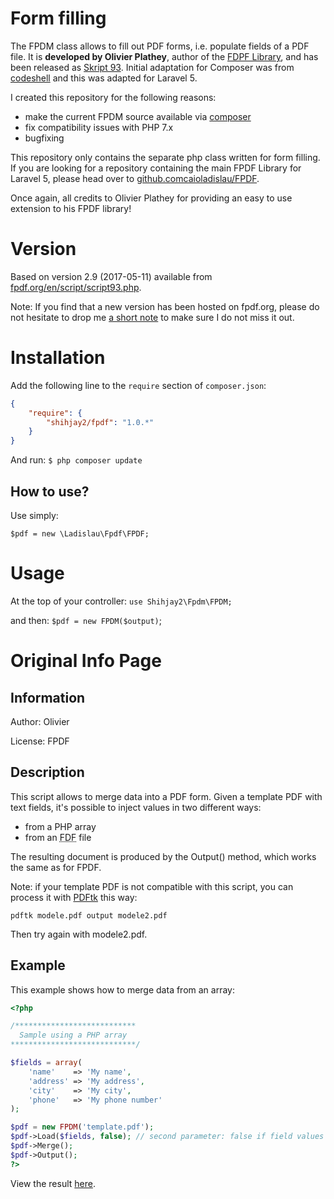 # Form filling
The FPDM class allows to fill out PDF forms, i.e. populate fields of a PDF file. It is **developed by Olivier Plathey**, author of the [FDPF Library](http://www.fpdf.org/), and has been released as [Skript 93](http://www.fpdf.org/en/script/script93.php).  Initial adaptation for Composer was from [codeshell](https://github.com/codeshell/fpdm) and this was adapted for Laravel 5.

I created this repository for the following reasons:
- make the current FPDM source available via [composer](https://packagist.org/packages/shihjay2/fpdm)
- fix compatibility issues with PHP 7.x
- bugfixing

This repository only contains the separate php class written for form filling. If you are looking for a repository containing the main FPDF Library for Laravel 5, please head over to [github.comcaioladislau/FPDF](https://github.com/caioladislau/FPDF).

Once again, all credits to Olivier Plathey for providing an easy to use extension to his FPDF library!

# Version
Based on version 2.9 (2017-05-11) available from [fpdf.org/en/script/script93.php](http://www.fpdf.org/en/script/script93.php).

Note: If you find that a new version has been hosted on fpdf.org, please do not hesitate to drop me [a short note](https://github.com/shihjay2/fpdm/issues) to make sure I do not miss it out.

# Installation

Add the following line to the `require` section of `composer.json`:

```json
{
    "require": {
        "shihjay2/fpdf": "1.0.*"
    }
}
```

And run:
`$ php composer update`

## How to use?

Use simply:

    $pdf = new \Ladislau\Fpdf\FPDF;
# Usage

At the top of your controller:
`use Shihjay2\Fpdm\FPDM;`

and then:
`$pdf = new FPDM($output)`;


# Original Info Page
## Information
Author: Olivier

License: FPDF

## Description
This script allows to merge data into a PDF form. Given a template PDF with text fields, it's
possible to inject values in two different ways:
- from a PHP array
- from an <abbr title="Forms Data Format">FDF</abbr> file

The resulting document is produced by the Output() method, which works the same as for FPDF.

Note: if your template PDF is not compatible with this script, you can process it with
[PDFtk](https://www.pdflabs.com/tools/pdftk-server/) this way:

`pdftk modele.pdf output modele2.pdf`

Then try again with modele2.pdf.

## Example
This example shows how to merge data from an array:

```php
<?php

/***************************
  Sample using a PHP array
****************************/

$fields = array(
    'name'    => 'My name',
    'address' => 'My address',
    'city'    => 'My city',
    'phone'   => 'My phone number'
);

$pdf = new FPDM('template.pdf');
$pdf->Load($fields, false); // second parameter: false if field values are in ISO-8859-1, true if UTF-8
$pdf->Merge();
$pdf->Output();
?>
```

View the result [here](http://www.fpdf.org/en/script/ex93.pdf).
